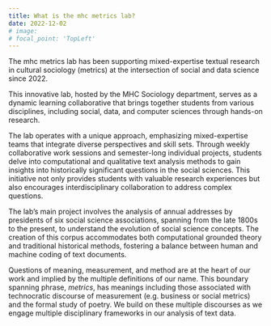 ```yaml
---
title: What is the mhc metrics lab?
date: 2022-12-02
# image:
# focal_point: 'TopLeft'
---
```


The mhc metrics lab has been supporting mixed-expertise textual research in cultural sociology (metrics) at the intersection of social and data science since 2022.

<!--more-->

This innovative lab, hosted by the MHC Sociology department, serves as a dynamic learning collaborative that brings together students from various disciplines, including social, data, and computer sciences through hands-on research.

The lab operates with a unique approach, emphasizing mixed-expertise teams that integrate diverse perspectives and skill sets. Through weekly collaborative work sessions and semester-long individual projects,  students delve into computational and qualitative text analysis methods to gain insights into historically significant questions in the social sciences. This initiative not only provides students with valuable research experiences but also encourages interdisciplinary collaboration to address complex questions. 

The lab’s main project involves the analysis of annual addresses by presidents of six social science associations, spanning from the late 1800s to the present, to understand the evolution of social science concepts. The creation of this corpus accommodates both computational grounded theory and traditional historical methods, fostering a balance between human and machine coding of text documents. 

Questions of meaning, measurement, and method are at the heart of our work and implied by the multiple definitions of our name. This boundary spanning phrase, *metrics*, has meanings including those associated with technocratic discourse of measurement (e.g. business or social metrics) and the formal study of poetry. We build on these multiple discourses as we engage multiple disciplinary frameworks in our analysis of text data. 